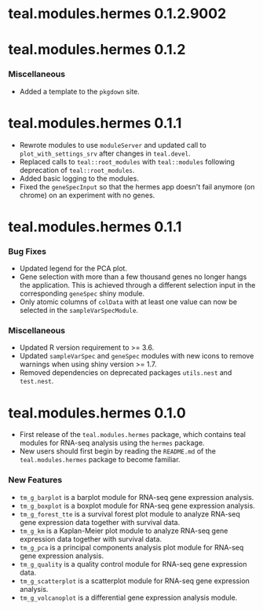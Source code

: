 # teal.modules.hermes 0.1.2.9002

# teal.modules.hermes 0.1.2

### Miscellaneous
* Added a template to the `pkgdown` site.

# teal.modules.hermes 0.1.1

* Rewrote modules to use `moduleServer` and updated call to `plot_with_settings_srv` after changes in `teal.devel`.
* Replaced calls to `teal::root_modules` with `teal::modules` following deprecation of `teal::root_modules`.
* Added basic logging to the modules.
* Fixed the `geneSpecInput` so that the hermes app doesn't fail anymore (on chrome) on an experiment with no genes.

# teal.modules.hermes 0.1.1

### Bug Fixes
* Updated legend for the PCA plot.
* Gene selection with more than a few thousand genes no longer hangs the application. This is achieved through a different selection input in the corresponding `geneSpec` shiny module.
* Only atomic columns of `colData` with at least one value can now be selected in the `sampleVarSpecModule`.

### Miscellaneous
* Updated R version requirement to >= 3.6.
* Updated `sampleVarSpec` and `geneSpec` modules with new icons to remove warnings when using shiny version >= 1.7.
* Removed dependencies on deprecated packages `utils.nest` and `test.nest`.

# teal.modules.hermes 0.1.0
* First release of the `teal.modules.hermes` package, which contains teal modules for RNA-seq analysis using the `hermes` package.
* New users should first begin by reading the `README.md` of the `teal.modules.hermes` package to become familiar.

### New Features
* `tm_g_barplot` is a barplot module for RNA-seq gene expression analysis.
* `tm_g_boxplot` is a boxplot module for RNA-seq gene expression analysis.
* `tm_g_forest_tte` is a survival forest plot module to analyze RNA-seq gene expression data together with survival data.
* `tm_g_km` is a Kaplan-Meier plot module to analyze RNA-seq gene expression data together with survival data.
* `tm_g_pca` is a principal components analysis plot module for RNA-seq gene expression analysis.
* `tm_g_quality` is a quality control module for RNA-seq gene expression data.
* `tm_g_scatterplot` is a scatterplot module for RNA-seq gene expression analysis.
* `tm_g_volcanoplot` is a differential gene expression analysis module.
